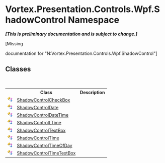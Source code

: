 # Vortex.Presentation.Controls.Wpf.ShadowControl Namespace
 _**\[This is preliminary documentation and is subject to change.\]**_

\[Missing <summary> documentation for "N:Vortex.Presentation.Controls.Wpf.ShadowControl"\]


## Classes
&nbsp;<table><tr><th></th><th>Class</th><th>Description</th></tr><tr><td>![Public class](media/pubclass.gif "Public class")</td><td><a href="T_Vortex_Presentation_Controls_Wpf_ShadowControl_ShadowControlCheckBox.md">ShadowControlCheckBox</a></td><td /></tr><tr><td>![Public class](media/pubclass.gif "Public class")</td><td><a href="T_Vortex_Presentation_Controls_Wpf_ShadowControl_ShadowControlDate.md">ShadowControlDate</a></td><td /></tr><tr><td>![Public class](media/pubclass.gif "Public class")</td><td><a href="T_Vortex_Presentation_Controls_Wpf_ShadowControl_ShadowControlDateTime.md">ShadowControlDateTime</a></td><td /></tr><tr><td>![Public class](media/pubclass.gif "Public class")</td><td><a href="T_Vortex_Presentation_Controls_Wpf_ShadowControl_ShadowControlLTime.md">ShadowControlLTime</a></td><td /></tr><tr><td>![Public class](media/pubclass.gif "Public class")</td><td><a href="T_Vortex_Presentation_Controls_Wpf_ShadowControl_ShadowControlTextBox.md">ShadowControlTextBox</a></td><td /></tr><tr><td>![Public class](media/pubclass.gif "Public class")</td><td><a href="T_Vortex_Presentation_Controls_Wpf_ShadowControl_ShadowControlTime.md">ShadowControlTime</a></td><td /></tr><tr><td>![Public class](media/pubclass.gif "Public class")</td><td><a href="T_Vortex_Presentation_Controls_Wpf_ShadowControl_ShadowControlTimeOfDay.md">ShadowControlTimeOfDay</a></td><td /></tr><tr><td>![Public class](media/pubclass.gif "Public class")</td><td><a href="T_Vortex_Presentation_Controls_Wpf_ShadowControl_ShadowControlTimeTextBox.md">ShadowControlTimeTextBox</a></td><td /></tr></table>&nbsp;
